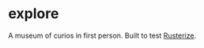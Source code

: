 explore
====

A museum of curios in first person. Built to test [Rusterize](https://github.com/Shriken/rusterize).
